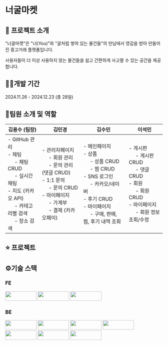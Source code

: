 # 너굴마켓

## 🦝 프로젝트 소개
"너굴마켓"은 "너(You)"와 "굴처럼 쌓여 있는 물건들"의 만남에서 영감을 받아 만들어진 중고거래 플랫폼입니다.

사용자들이 더 이상 사용하지 않는 물건들을 쉽고 간편하게 사고팔 수 있는 공간을 제공합니다.

## 👩‍💻개발 기간
2024.11.26 - 2024.12.23 (총 28일)

## 👫팀원 소개 및 역할

| **김용수 (팀장)**              | **김민경**                       | **김수민**                       | **이석민**                       |
|-------------------------------|----------------------------------|----------------------------------|----------------------------------|
| - GitHub 관리<br>- 채팅<br>&nbsp;&nbsp;&nbsp;&nbsp; - 채팅 CRUD<br>&nbsp;&nbsp;&nbsp;&nbsp; - 실시간 채팅<br>- 지도 (카카오 API)<br>&nbsp;&nbsp;&nbsp;&nbsp; - 카테고리별 검색<br>&nbsp;&nbsp;&nbsp;&nbsp; - 장소 검색 | - 관리자페이지<br>&nbsp;&nbsp;&nbsp;&nbsp; - 회원 관리<br>&nbsp;&nbsp;&nbsp;&nbsp; - 문의 관리 (댓글 CRUD)<br>- 1:1 문의<br>&nbsp;&nbsp;&nbsp;&nbsp; - 문의 CRUD<br>- 마이페이지<br>&nbsp;&nbsp;&nbsp;&nbsp; - 가계부<br>&nbsp;&nbsp;&nbsp;&nbsp; - 결제 (카카오페이) | - 메인페이지<br>- 상품<br>&nbsp;&nbsp;&nbsp;&nbsp; - 상품 CRUD<br>&nbsp;&nbsp;&nbsp;&nbsp; - 찜 CRUD<br>- SNS 로그인<br>&nbsp;&nbsp;&nbsp;&nbsp; - 카카오/네이버<br>- 후기 CRUD<br>- 마이페이지<br>&nbsp;&nbsp;&nbsp;&nbsp; - 구매, 판매, 찜, 후기 내역 조회 | - 게시판<br>&nbsp;&nbsp;&nbsp;&nbsp; - 게시판 CRUD<br>&nbsp;&nbsp;&nbsp;&nbsp; - 댓글 CRUD<br>- 회원<br>&nbsp;&nbsp;&nbsp;&nbsp; - 회원 CRUD<br>- 마이페이지<br>&nbsp;&nbsp;&nbsp;&nbsp; - 회원 정보 조회/수정 |


## ⭐ 프로젝트


## ⚙기술 스택 
### FE
<img src="https://img.shields.io/badge/Node.js-5FA04E?style=flat-square&logo=Node.js&logoColor=white" width="100" height="30"/> <img src="https://img.shields.io/badge/React-61DAFB?style=flat-square&logo=React&logoColor=white" width="100" height="30"/> <img src="https://img.shields.io/badge/Chakra%20UI-319795?style=flat-square&logo=Chakra%20UI&logoColor=white" width="100" height="30"/>

### BE
<img src="https://img.shields.io/badge/Java-007396?style=flat-square&logo=Java&logoColor=white" style="width: 100px; height: 30px; object-fit: contain;" /> <img src="https://img.shields.io/badge/Spring%20Boot-6DB33F?style=flat-square&logo=Spring%20Boot&logoColor=white" style="width: 100px; height: 30px; object-fit: contain;" /> <img src="https://img.shields.io/badge/MyBatis-8A2D39?style=flat-square&logo=MyBatis&logoColor=white" style="width: 100px; height: 30px; object-fit: contain;" /> <img src="https://img.shields.io/badge/MariaDB-003B57?style=flat-square&logo=MariaDB&logoColor=white" style="width: 100px; height: 30px; object-fit: contain;" /> <img src="https://img.shields.io/badge/AWS-232F3E?style=flat-square&logo=Amazon%20AWS&logoColor=white" style="width: 100px; height: 30px; object-fit: contain;" /> <img src="https://img.shields.io/badge/AWS%20EC2-FF9900?style=flat-square&logo=Amazon%20EC2&logoColor=white" style="width: 100px; height: 30px; object-fit: contain;" /> <img src="https://img.shields.io/badge/AWS%20S3-569A31?style=flat-square&logo=Amazon%20S3&logoColor=white" style="width: 100px; height: 30px; object-fit: contain;" />
